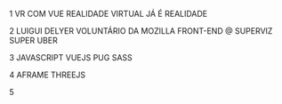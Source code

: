 1
VR COM VUE
REALIDADE VIRTUAL JÁ É REALIDADE

2
LUIGUI DELYER
VOLUNTÁRIO DA MOZILLA
FRONT-END @ SUPERVIZ
SUPER UBER

3
JAVASCRIPT
VUEJS
PUG
SASS

4
AFRAME
THREEJS

5

